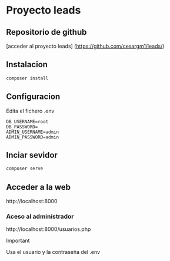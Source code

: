 # Proyecto leads

## Repositorio de github
[acceder al proyecto leads] (https://github.com/cesargm1/leads/)
## Instalacion

```bash
composer install
```

## Configuracion

Edita el fichero .env

```env
DB_USERNAME=root
DB_PASSWORD=
ADMIN_USERNAME=admin
ADMIN_PASSWORD=admin
```

## Inciar sevidor

```bash
composer serve
```

## Acceder a la web

http://localhost:8000

### Aceso al administrador

http://localhost:8000/usuarios.php

> [!IMPORTANT]
> Usa el usuario y la contraseña del .env
